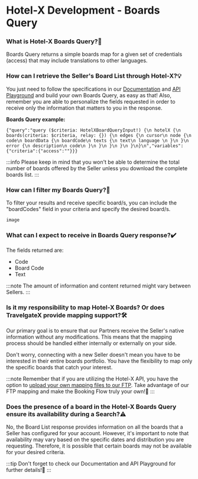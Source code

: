 ﻿---
sidebar_position: 4
---

# Hotel-X Development - Boards Query

### What is Hotel-X Boards Query?🏨
Boards Query returns a simple boards map for a given set of credentials (access) that may include translations to other languages.

### How can I retrieve the Seller's Board List through Hotel-X?💡
You just need to follow the specifications in our [Documentation](https://docs.travelgatex.com/connectiontypesbuyers/hotel-x/methods/staticcontent/boards/) and [API Playground](https://api.travelgatex.com/) and build your own Boards Query, as easy as that! Also, remember you are able to personalize the fields requested in order to receive only the information that matters to you in the response.

**Boards Query example:**
```
{"query":"query ($criteria: HotelXBoardQueryInput!) {\n hotelX {\n boards(criteria: $criteria, relay: {}) {\n edges {\n cursor\n node {\n code\n boardData {\n boardCode\n texts {\n text\n language \n }\n }\n error {\n description\n code\n }\n }\n }\n }\n }\n}\n","variables":{"criteria":{"access":""}}}
```

:::info
Please keep in mind that you won't be able to determine the total number of boards offered by the Seller unless you download the complete boards list.
:::

### How can I filter my Boards Query?🔎
To filter your results and receive specific board/s, you can include the "boardCodes" field in your criteria and specify the desired board/s.

```
image
```

### What can I expect to receive in Boards Query response?✔️
The fields returned are: 

- Code
- Board Code
- Text

:::note
The amount of information and content returned might vary between Sellers.
:::


### Is it my responsibility to map Hotel-X Boards? Or does TravelgateX provide mapping support?🛠️
Our primary goal is to ensure that our Partners receive the Seller's native information without any modifications. This means that the mapping process should be handled either internally or externally on your side.

Don't worry, connecting with a new Seller doesn't mean you have to be interested in their entire boards portfolio. You have the flexibility to map only the specific boards that catch your interest.

:::note
Remember that if you are utilizing the Hotel-X API, you have the option to [upload your own mapping files to our FTP](https://docs.travelgatex.com/connectiontypesbuyers/hotel-x/plugins/mapping/). Take advantage of our FTP mapping and make the Booking Flow truly your own!🚀
:::

### Does the presence of a board in the Hotel-X Boards Query ensure its availability during a Search?⚠️
No, the Board List response provides information on all the boards that a Seller has configured for your account. However, it's important to note that availability may vary based on the specific dates and distribution you are requesting. Therefore, it is possible that certain boards may not be available for your desired criteria.

:::tip
Don't forget to check our Documentation and API Playground for further details!🚀
:::
 